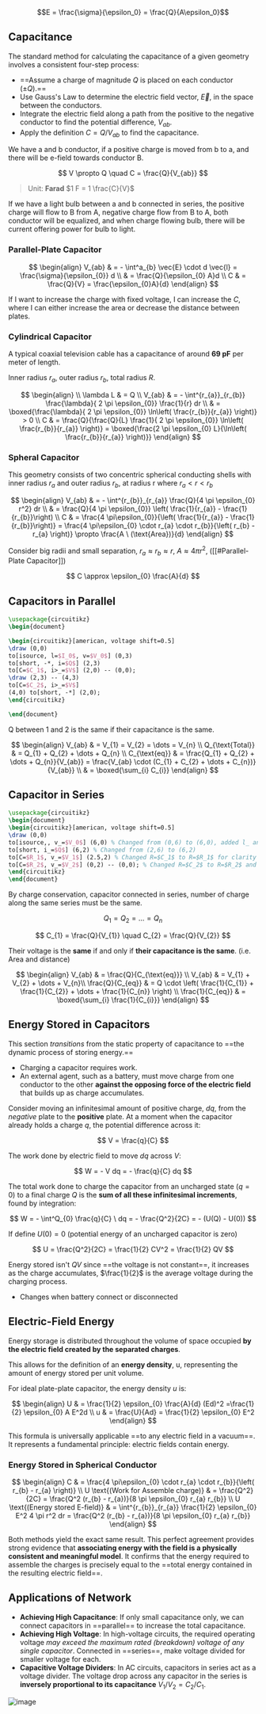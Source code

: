 $$E = \frac{\sigma}{\epsilon_0} = \frac{Q}{A\epsilon_0}$$

## Capacitance

The standard method for calculating the capacitance of a given geometry involves a consistent four-step process:

- ==Assume a charge of magnitude $Q$ is placed on each conductor ($\pm Q$).==
- Use Gauss's Law to determine the electric field vector, $\vec{E}$, in the space between the conductors.
- Integrate the electric field along a path from the positive to the negative conductor to find the potential difference, $V_{ab}$.
- Apply the definition $C = Q/V_{ab}$ to find the capacitance.

We have a and b conductor, if a positive charge is moved from b to a, and there will be e-field towards conductor B.

$$
V \propto Q \quad C = \frac{Q}{V_{ab}}
$$

> Unit: **Farad** $1 F = 1 \frac{C}{V}$

If we have a light bulb between a and b connected in series, the positive charge will flow to B from A, negative charge flow from B to A, both conductor will be equalized, and when charge flowing bulb, there will be current offering power for bulb to light.

### Parallel-Plate Capacitor

$$
\begin{align}
V_{ab}  & = - \int^a_{b} \vec{E} \cdot d \vec{l} = \frac{\sigma}{\epsilon_{0}} d \\
 & = \frac{Q}{\epsilon_{0} A}d \\
C  & = \frac{Q}{V} = \frac{\epsilon_{0}A}{d}
\end{align}
$$

If I want to increase the charge with fixed voltage, I can increase the $C$, where I can either increase the area or decrease the distance between plates.

### Cylindrical Capacitor

A typical coaxial television cable has a capacitance of around **69 pF** per meter of length.

Inner radius $r_{a}$, outer radius $r_{b}$, total radius $R$.

$$
\begin{align} \\
\lambda L & = Q \\
V_{ab}  & = - \int^{r_{a}}_{r_{b}} \frac{\lambda}{ 2 \pi \epsilon_{0}} \frac{1}{r} dr \\
 & = \boxed{\frac{\lambda}{ 2 \pi \epsilon_{0}} \ln\left( \frac{r_{b}}{r_{a}} \right)} > 0 \\
C  & = \frac{Q}{\frac{Q}{L} \frac{1}{ 2 \pi \epsilon_{0}} \ln\left( \frac{r_{b}}{r_{a}} \right)} = \boxed{\frac{2 \pi \epsilon_{0} L}{\ln\left( \frac{r_{b}}{r_{a}} \right)}}
\end{align}
$$

### Spheral Capacitor

This geometry consists of two concentric spherical conducting shells with inner radius $r_a$​ and outer radius $r_{b}$​, at radius r where $r_{a} < r < r_{b}$

$$
\begin{align}
V_{ab}  & = - \int^{r_{b}}_{r_{a}} \frac{Q}{4 \pi \epsilon_{0} r^2} dr \\
 & = \frac{Q}{4 \pi \epsilon_{0}}  \left( \frac{1}{r_{a}} - \frac{1}{r_{b}}\right) \\
C  & = \frac{4 \pi\epsilon_{0}}{\left( \frac{1}{r_{a}} - \frac{1}{r_{b}}\right)} = \frac{4 \pi\epsilon_{0} \cdot r_{a} \cdot r_{b}}{\left( r_{b} - r_{a} \right)} \propto \frac{A \ (\text{Area})}{d}
\end{align}
$$

Consider big radii and small separation, $r_{a} \approx r_{b} \approx r$, $A \approx 4 \pi r^2$, ([[#Parallel-Plate Capacitor]])

$$
C \approx \epsilon_{0} \frac{A}{d}
$$

## Capacitors in Parallel

```tikz
\usepackage{circuitikz}
\begin{document}

\begin{circuitikz}[american, voltage shift=0.5]
\draw (0,0)
to[isource, l=$I_0$, v=$V_0$] (0,3)
to[short, -*, i=$Q$] (2,3)
to[C=$C_1$, i>_=$V$] (2,0) -- (0,0);
\draw (2,3) -- (4,3)
to[C=$C_2$, i>_=$V$]
(4,0) to[short, -*] (2,0);
\end{circuitikz}

\end{document}
```

Q between 1 and 2 is the same if their capacitance is the same.

$$
\begin{align}
V_{ab}  & = V_{1} = V_{2} = \dots = V_{n} \\
Q_{\text{Total}}  & = Q_{1} + Q_{2} + \dots + Q_{n} \\
C_{\text{eq}}  & = \frac{Q_{1} + Q_{2} + \dots + Q_{n}}{V_{ab}} = \frac{V_{ab} \cdot (C_{1} + C_{2} + \dots + C_{n})}{V_{ab}}  \\
& = \boxed{\sum_{i} C_{i}}
\end{align}
$$

## Capacitor in Series

```tikz
\usepackage{circuitikz}
\begin{document}
\begin{circuitikz}[american, voltage shift=0.5]
\draw (0,0)
to[isource,, v_=$V_0$] (6,0) % Changed from (0,6) to (6,0), added l_ and v_ for better placement
to[short, i_=$Q$] (6,2) % Changed from (2,6) to (6,2)
to[C=$R_1$, v_=$V_1$] (2.5,2) % Changed R=$C_1$ to R=$R_1$ for clarity and fixed v>_ to v_
to[C=$R_2$, v_=$V_2$] (0,2) -- (0,0); % Changed R=$C_2$ to R=$R_2$ and fixed v>_ to v_
\end{circuitikz}
\end{document}
```

By charge conservation, capacitor connected in series, number of charge along the same series must be the same.

$$
Q_{1} = Q_{2} = \dots = Q_{n}
$$

$$
C_{1} = \frac{Q}{V_{1}} \quad C_{2} = \frac{Q}{V_{2}}
$$

Their voltage is the **same** if and only if **their capacitance is the same**. (i.e. Area and distance)

$$
\begin{align}
V_{ab}  & = \frac{Q}{C_{\text{eq}}}  \\
V_{ab}  & = V_{1} + V_{2} + \dots + V_{n}\\
\frac{Q}{C_{eq}}  & = Q \cdot \left( \frac{1}{C_{1}} + \frac{1}{C_{2}} + \dots + \frac{1}{C_{n}} \right)  \\
\frac{1}{C_{eq}} & = \boxed{\sum_{i} \frac{1}{C_{i}}}
\end{align}
$$

## Energy Stored in Capacitors

This section *transitions* from the static property of capacitance to ==the dynamic process of storing energy.==

- Charging a capacitor requires work.
- An external agent, such as a battery, must move charge from one conductor to the other **against the opposing force of the electric field** that builds up as charge accumulates.

Consider moving an infinitesimal amount of positive charge, $dq$, from the *negative* plate to the **positive** plate. At a moment when the capacitor already holds a charge $q$, the potential difference across it:

$$
V = \frac{q}{C}
$$

The work done by electric field to move $dq$ across $V$:

$$
W = - V dq = - \frac{q}{C} dq
$$

The total work done to charge the capacitor from an uncharged state ($q=0$) to a final charge $Q$ is the **sum of all these infinitesimal increments**, found by integration:

$$
W = - \int^Q_{0} \frac{q}{C} \ dq = - \frac{Q^2}{2C} = - (U(Q) - U(0))
$$

If define $U(0) = 0$ (potential energy of an uncharged capacitor is zero)

$$
U = \frac{Q^2}{2C} = \frac{1}{2} CV^2 = \frac{1}{2} QV
$$

Energy stored isn't $QV$ since ==the voltage is not constant==, it increases as the charge accumulates, $\frac{1}{2}$ is the average voltage during the charging process.

- Changes when battery connect or disconnected

## Electric-Field Energy

Energy storage is distributed throughout the volume of space occupied **by the electric field created by the separated charges**.

This allows for the definition of an **energy density**, u, representing the amount of energy stored per unit volume.

For ideal plate-plate capacitor, the energy density $u$ is:

$$
\begin{align}
U  & = \frac{1}{2} \epsilon_{0} \frac{A}{d} (Ed)^2 =\frac{1}{2} \epsilon_{0} A E^2d \\
u  & = \frac{U}{Ad} = \frac{1}{2} \epsilon_{0} E^2
\end{align}
$$

This formula is universally applicable ==to any electric field in a vacuum==. It represents a fundamental principle: electric fields contain energy.

### Energy Stored in Spherical Conductor

$$
\begin{align}
C  & = \frac{4 \pi\epsilon_{0} \cdot r_{a} \cdot r_{b}}{\left( r_{b} - r_{a} \right)}  \\
U \text{(Work for Assemble charge)} & = \frac{Q^2}{2C} = \frac{Q^2 (r_{b} - r_{a})}{8 \pi \epsilon_{0} r_{a} r_{b}} \\
U \text{(Energy stored E-field)} & = \int^{r_{b}}_{r_{a}} \frac{1}{2} \epsilon_{0} E^2 4 \pi r^2 dr = \frac{Q^2 (r_{b} - r_{a})}{8 \pi \epsilon_{0} r_{a} r_{b}}
\end{align}
$$

Both methods yield the exact same result. This perfect agreement provides strong evidence that **associating energy with the field is a physically consistent and meaningful model**. It confirms that the energy required to assemble the charges is precisely equal to the ==total energy contained in the resulting electric field==.

## Applications of Network

- **Achieving High Capacitance**: If only small capacitance only, we can connect capacitors in ==parallel== to increase the total capacitance.
- **Achieving High Voltage**: In high-voltage circuits, the required operating voltage *may exceed the maximum rated (breakdown) voltage of any single capacitor*. Connected in ==series==, make voltage divided for smaller voltage for each.
- **Capacitive Voltage Dividers**: In AC circuits, capacitors in series act as a voltage divider. The voltage drop across any capacitor in the series is **inversely proportional to its capacitance** $V_1/V_2 = C_2/C_1$.

![image](https://obsidian-img-studies.tsun1031.xyz/2025/07/02/0c743874e208fe36a9fe518546c31db7.png)
